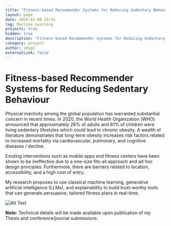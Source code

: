 ```yaml
---
title: "Fitness-based Recommender Systems for Reducing Sedentary Behaviour"
layout: page
date: 2025-01-08 19:41
tag: Machine Learning
projects: true
hidden: true
description: "Fitness-based Recommender Systems for Reducing Sedentary Behaviour"
category: project
author: shogz
externalLink: false
---
```

<h1>Fitness-based Recommender Systems for Reducing Sedentary Behaviour</h1>

<div class="side-by-side">
    <div class="toleft">
        <p>Physical inactivity among the global population has warranted substantial concern in recent times. In 2020, the World Health Organization (WHO) announced that approximately 28% of adults and 81% of children were living sedentary lifestyles which could lead to chronic obesity. A wealth of literature demonstrates that long-term obesity increases risk factors related to increased mortality via cardiovascular, pulmonary, and cognitive diseases / decline.</p>
        <p>Existing interventions such as mobile apps and fitness centers have been shown to be ineffective due to a one-size fits-all approach and ad hoc design principles. Furthermore, there are barriers related to location, accessibility, and a high cost of entry.</p>
        <p>My research proposes to use classical machine learning, generative artificial intelligence (LLMs), and explainability to build trust-worthy tools that can generate persuasive, tailored fitness plans in real-time.</p>
    </div>
    <div class="toright">
        <img class="image" src="https://images.pexels.com/photos/1552252/pexels-photo-1552252.jpeg?auto=compress&cs=tinysrgb&w=1260&h=750&dpr=1" alt="Alt Text">
    </div>
    <p><strong>Note:</strong> Technical details will be made available upon publication of my Thesis and conference/journal submissions.</p>
</div>

